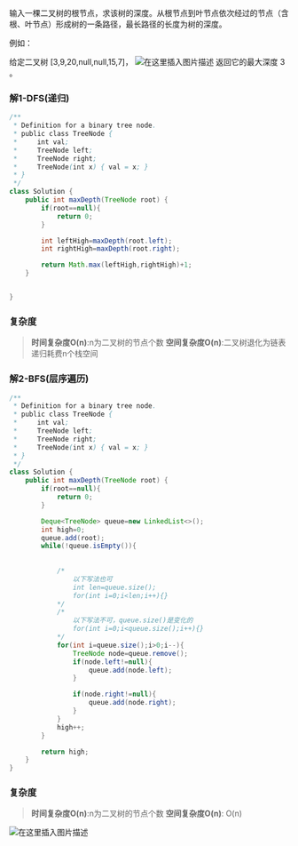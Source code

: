 输入一棵二叉树的根节点，求该树的深度。从根节点到叶节点依次经过的节点（含根、叶节点）形成树的一条路径，最长路径的长度为树的深度。

例如：

给定二叉树 [3,9,20,null,null,15,7]，
![在这里插入图片描述](https://img-blog.csdnimg.cn/2021032320173237.png#pic_center)
返回它的最大深度 3 。

### 解1-DFS(递归)
```java
/**
 * Definition for a binary tree node.
 * public class TreeNode {
 *     int val;
 *     TreeNode left;
 *     TreeNode right;
 *     TreeNode(int x) { val = x; }
 * }
 */
class Solution {
    public int maxDepth(TreeNode root) {
        if(root==null){
            return 0;
        }

        int leftHigh=maxDepth(root.left);
        int rightHigh=maxDepth(root.right);

        return Math.max(leftHigh,rightHigh)+1;
    }


}
```
### 复杂度
>**时间复杂度O(n)**:n为二叉树的节点个数
>**空间复杂度O(n)**:二叉树退化为链表递归耗费n个栈空间

### 解2-BFS(层序遍历)
```java
/**
 * Definition for a binary tree node.
 * public class TreeNode {
 *     int val;
 *     TreeNode left;
 *     TreeNode right;
 *     TreeNode(int x) { val = x; }
 * }
 */
class Solution {
    public int maxDepth(TreeNode root) {
        if(root==null){
            return 0;
        }

        Deque<TreeNode> queue=new LinkedList<>(); 
        int high=0;
        queue.add(root);
        while(!queue.isEmpty()){
           
            
            /*
                以下写法也可
                int len=queue.size();
                for(int i=0;i<len;i++){}
            */
            /*
                以下写法不可，queue.size()是变化的
                for(int i=0;i<queue.size();i++){}
            */
            for(int i=queue.size();i>0;i--){
                TreeNode node=queue.remove();
                if(node.left!=null){
                    queue.add(node.left);
                }

                if(node.right!=null){
                    queue.add(node.right);
                }
            }
            high++;
        }

        return high;
    }
}
```

### 复杂度
>**时间复杂度O(n)**:n为二叉树的节点个数
>**空间复杂度O(n)**: O(n)

![在这里插入图片描述](https://img-blog.csdnimg.cn/20210323195002791.png?x-oss-process=image/watermark,type_ZmFuZ3poZW5naGVpdGk,shadow_10,text_aHR0cHM6Ly9ibG9nLmNzZG4ubmV0L3FxXzQ1NjMwNzEx,size_16,color_FFFFFF,t_70#pic_center)
